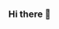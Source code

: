 ### Hi there 👋

<!--
**Zondelman/Zondelman** is a ✨ _special_ ✨ repository because its `README.md` (this file) appears on your GitHub profile.

Here are some ideas to get you started:

hi all. I want to learn the Python programming language. Where to start?
maybe there is one among you who will teach you the basics of programming in this language?

I will be very glad to any cooperation.
You can contact me by email sergeikorobov782@gmail.com.

